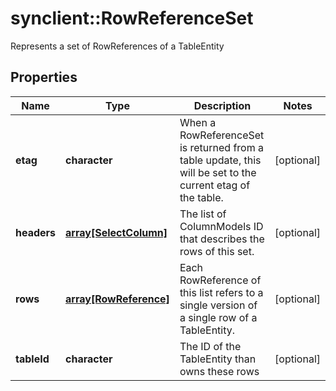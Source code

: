 # synclient::RowReferenceSet

Represents a set of RowReferences of a TableEntity
## Properties
Name | Type | Description | Notes
------------ | ------------- | ------------- | -------------
**etag** | **character** | When a RowReferenceSet is returned from a table update, this will be set to the current etag of the table. | [optional] 
**headers** | [**array[SelectColumn]**](SelectColumn.md) | The list of ColumnModels ID that describes the rows of this set. | [optional] 
**rows** | [**array[RowReference]**](RowReference.md) | Each RowReference of this list refers to a single version of a single row of a TableEntity. | [optional] 
**tableId** | **character** | The ID of the TableEntity than owns these rows | [optional] 


